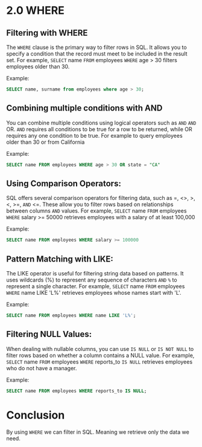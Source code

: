 # 2.0 WHERE

## Filtering with WHERE

The `WHERE` clause is the primary way to filter rows in SQL. It allows you to specify a condition that the record must meet to be included in the result set. For example, `SELECT` name `FROM` employees `WHERE` age > 30 filters employees older than 30.

Example:

```sql
SELECT name, surname from employees where age > 30;
```

## Combining multiple conditions with AND

You can combine multiple conditions using logical operators such as `AND` `AND` OR. `AND` requires all conditions to be true for a row to be returned, while OR requires any one condition to be true. For example to query employees older than 30 or from California

Example:

```sql
SELECT name FROM employees WHERE age > 30 OR state = "CA"
```

## Using Comparison Operators:

SQL offers several comparison operators for filtering data, such as =, <>, >, <, >=, `AND` <=. These allow you to filter rows based on relationships between columns `AND` values. For example, `SELECT` name `FROM` employees `WHERE` salary >= 50000 retrieves employees with a salary of at least 100,000

Example:

```sql
SELECT name FROM employees WHERE salary >= 100000
```

## Pattern Matching with LIKE:

The LIKE operator is useful for filtering string data based on patterns. It uses wildcards (%) to represent any sequence of characters `AND` `%` to represent a single character. For example, `SELECT` name `FROM` employees `WHERE` name LIKE 'L%' retrieves employees whose names start with 'L'.

Example:

```sql
SELECT name FROM employees WHERE name LIKE 'L%';
```

## Filtering NULL Values:

When dealing with nullable columns, you can use `IS NULL` or `IS NOT NULL` to filter rows based on whether a column contains a NULL value. For example, `SELECT` name `FROM` employees `WHERE` reports_to `IS NULL` retrieves employees who do not have a manager.

Example:

```sql
SELECT name FROM employees WHERE reports_to IS NULL;
```

# Conclusion

By using `WHERE` we can filter in SQL. Meaning we retrieve only the data we need.
